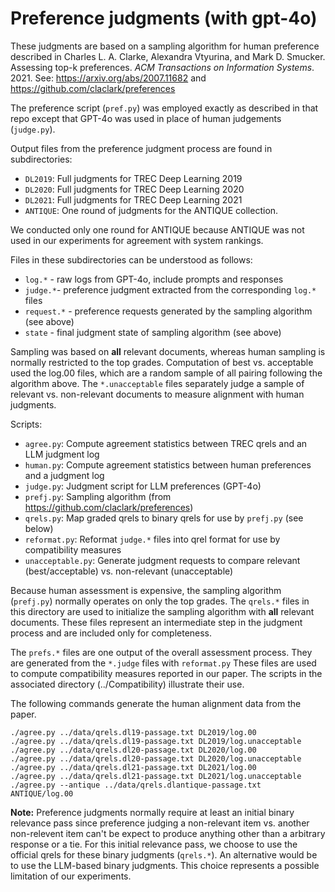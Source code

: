 # Preference judgments (with gpt-4o)

These judgments are based on a sampling algorithm for human preference described in Charles L. A. Clarke, Alexandra Vtyurina, and Mark D. Smucker. Assessing top-k preferences. *ACM Transactions on Information Systems*. 2021. See: https://arxiv.org/abs/2007.11682 and https://github.com/claclark/preferences

The preference script (`pref.py`) was employed exactly as described in that repo except that GPT-4o was used in place of human judgements (`judge.py`).

Output files from the preference judgment process are found in subdirectories:
- `DL2019`: Full judgments for TREC Deep Learning 2019
- `DL2020`: Full judgments for TREC Deep Learning 2020
- `DL2021`: Full judgments for TREC Deep Learning 2021
- `ANTIQUE`: One round of judgments for the ANTIQUE collection.

We conducted only one round for ANTIQUE because ANTIQUE was not used in our experiments for agreement with system rankings.

Files in these subdirectories can be understood as follows:
- `log.*` - raw logs from GPT-4o, include prompts and responses
- `judge.*`- preference judgment extracted from the corresponding `log.*` files
- `request.*` - preference requests generated by the sampling algorithm (see above)
- `state` - final judgment state of sampling algorithm (see above)

Sampling was based on **all** relevant documents, whereas human sampling is normally restricted to the top grades.  Computation of best vs. acceptable used the log.00 files, which are a random sample of all pairing following the algorithm above.  The `*.unacceptable` files separately judge a sample of relevant vs. non-relevant documents to measure alignment with human judgments.

Scripts:
- `agree.py`: Compute agreement statistics between TREC qrels and an LLM judgment log
- `human.py`: Compute agreement statistics between human preferences and a judgment log
- `judge.py`: Judgment script for LLM preferences (GPT-4o)
- `prefj.py`: Sampling algorithm (from https://github.com/claclark/preferences)
- `qrels.py`: Map graded qrels to binary qrels for use by `prefj.py` (see below)
- `reformat.py`: Reformat `judge.*` files into qrel format for use by compatibility measures
- `unacceptable.py`: Generate judgment requests to compare relevant (best/acceptable) vs. non-relevant (unacceptable)

Because human assessment is expensive, the sampling algorithm (`prefj.py`) normally operates on only the top grades. The `qrels.*` files in this directory are used to initialize the sampling algorithm with **all** relevant documents. These files represent an intermediate step in the judgment process and are included only for completeness.

The `prefs.*` files are one output of the overall assessment process. They are generated from the `*.judge` files with `reformat.py` These files are used to compute compatibility measures reported in our paper. The scripts in the associated directory (../Compatibility) illustrate their use.

The following commands generate the human alignment data from the paper.
```
./agree.py ../data/qrels.dl19-passage.txt DL2019/log.00
./agree.py ../data/qrels.dl19-passage.txt DL2019/log.unacceptable
./agree.py ../data/qrels.dl20-passage.txt DL2020/log.00
./agree.py ../data/qrels.dl20-passage.txt DL2020/log.unacceptable
./agree.py ../data/qrels.dl21-passage.txt DL2021/log.00
./agree.py ../data/qrels.dl21-passage.txt DL2021/log.unacceptable
./agree.py --antique ../data/qrels.dlantique-passage.txt ANTIQUE/log.00

```

**Note:** Preference judgments normally require at least an initial binary relevance pass since preference judging a non-relevant item vs. another non-relevent item can't be expect to produce anything other than a arbitrary response or a tie. For this initial relevance pass, we choose to use the official qrels for these binary judgments (`qrels.*`). An alternative would be to use the LLM-based binary judgments. This choice represents a possible limitation of our experiments.
